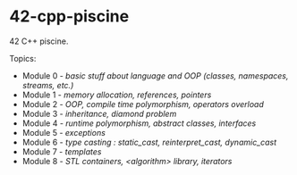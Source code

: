 # 42-cpp-piscine

42 С++ piscine.

Topics:

* Module 0 - *basic stuff about language and OOP (classes, namespaces, streams, etc.)*
* Module 1 - *memory allocation, references, pointers*
* Module 2 - *OOP, compile time polymorphism, operators overload*
* Module 3 - *inheritance, diamond problem*
* Module 4 - *runtime polymorphism, abstract classes, interfaces*
* Module 5 - *exceptions*
* Module 6 - *type casting : static_cast, reinterpret_cast, dynamic_cast*
* Module 7 - *templates*
* Module 8 - *STL containers, \<algorithm\> library, iterators*
